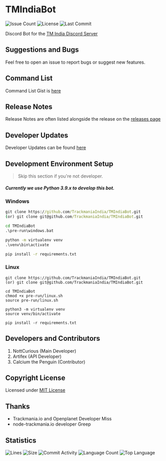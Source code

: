 # TMIndiaBot
![Issue Count](https://img.shields.io/github/issues/TrackmaniaIndia/TMIndiaBot?color=critical&style=for-the-badge&label=issues)
![License](https://img.shields.io/badge/License-MIT-orange.svg?color=informational&style=for-the-badge)
![Last Commit](https://img.shields.io/github/last-commit/TrackmaniaIndia/TMIndiaBot?style=for-the-badge)

Discord Bot for the [TM India Discord Server](https://discord.gg/aztYuhWxgU "TM India Discord invite")


## Suggestions and Bugs
Feel free to open an issue to report bugs or suggest new features.

## Command List
Command List Gist is [here](https://gist.github.com/NottCurious/f9b618bbfd8aa133d0de2655b94bfca6)

## Release Notes
Release Notes are often listed alongside the release on the [releases page](https://github.com/TrackmaniaIndia/TMIndiaBot/releases)

## Developer Updates
Developer Updates can be found [here](UPDATES.md)

## Development Environment Setup

> Skip this section if you're not developer.

##### Currently we use Python 3.9.x to develop this bot.

### Windows
```cmd
git clone https://github.com/TrackmaniaIndia/TMIndiaBot.git
(or) git clone git@github.com/TrackmaniaIndia/TMIndiaBot.git

cd TMIndiaBot
.\pre-run\windows.bat

python -m virtualenv venv
.\venv\bin\activate

pip install -r requirements.txt
```

### Linux
```shell
git clone https://github.com/TrackmaniaIndia/TMIndiaBot.git
(or) git clone git@github.com/TrackmaniaIndia/TMIndiaBot.git

cd TMIndiaBot
chmod +x pre-run/linux.sh
source pre-run/linux.sh

python3 -m virtualenv venv
source venv/bin/activate

pip install -r requirements.txt
```


## Developers and Contributors
1. NottCurious (Main Developer)
2. Artifex (API Developer)
3. Calcium the Penguin (Contributor)

## Copyright License
Licensed under [MIT License](https://www.opensource.org/licenses/mit-license.php)

## Thanks
- Trackmania.io and Openplanet Developer Miss
- node-trackmania.io developer Greep

## Statistics
![Lines](https://img.shields.io/tokei/lines/github/TrackmaniaIndia/TMIndiaBot?color=orange&style=for-the-badge)
![Size](https://img.shields.io/github/repo-size/TrackmaniaIndia/TMIndiaBot?color=orange&style=for-the-badge)
![Commit Activity](https://img.shields.io/github/commit-activity/w/TrackmaniaIndia/TMIndiaBot?color=orange&style=for-the-badge)
![Language Count](https://img.shields.io/github/languages/count/TrackmaniaIndia/TMIndiaBot?color=orange&style=for-the-badge)
![Top Language](https://img.shields.io/github/languages/top/TrackmaniaIndia/TMIndiaBot?color=orange&style=for-the-badge)
